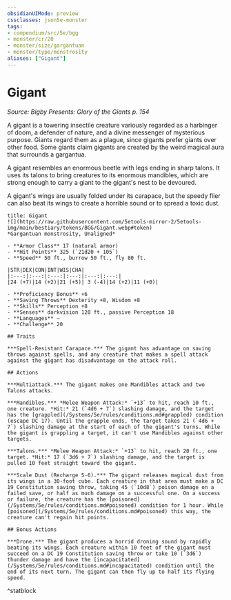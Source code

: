 ```yaml
---
obsidianUIMode: preview
cssclasses: json5e-monster
tags:
- compendium/src/5e/bgg
- monster/cr/20
- monster/size/gargantuan
- monster/type/monstrosity
aliases: ["Gigant"]
---
```

# Gigant
*Source: Bigby Presents: Glory of the Giants p. 154*  

A gigant is a towering insectile creature variously regarded as a harbinger of doom, a defender of nature, and a divine messenger of mysterious purpose. Giants regard them as a plague, since gigants prefer giants over other food. Some giants claim gigants are created by the weird magical aura that surrounds a gargantua.

A gigant resembles an enormous beetle with legs ending in sharp talons. It uses its talons to bring creatures to its enormous mandibles, which are strong enough to carry a giant to the gigant's nest to be devoured.

A gigant's wings are usually folded under its carapace, but the speedy flier can also beat its wings to create a horrible sound or to spread a toxic dust.

```ad-statblock
title: Gigant
![](https://raw.githubusercontent.com/5etools-mirror-2/5etools-img/main/bestiary/tokens/BGG/Gigant.webp#token)
*Gargantuan monstrosity, Unaligned*

- **Armor Class** 17 (natural armor)
- **Hit Points** 325 (`21d20 + 105`)
- **Speed** 50 ft., burrow 50 ft., fly 80 ft.

|STR|DEX|CON|INT|WIS|CHA|
|:---:|:---:|:---:|:---:|:---:|:---:|
|24 (+7)|14 (+2)|21 (+5)| 3 (-4)|14 (+2)|11 (+0)|

- **Proficiency Bonus** +6
- **Saving Throws** Dexterity +8, Wisdom +8
- **Skills** Perception +8
- **Senses** darkvision 120 ft., passive Perception 18
- **Languages** —
- **Challenge** 20

## Traits

***Spell-Resistant Carapace.*** The gigant has advantage on saving throws against spells, and any creature that makes a spell attack against the gigant has disadvantage on the attack roll.

## Actions

***Multiattack.*** The gigant makes one Mandibles attack and two Talons attacks.

***Mandibles.*** *Melee Weapon Attack:* `+13` to hit, reach 10 ft., one creature. *Hit:* 21 (`4d6 + 7`) slashing damage, and the target has the [grappled](/Systems/5e/rules/conditions.md#grappled) condition (escape DC 17). Until the grapple ends, the target takes 21 (`4d6 + 7`) slashing damage at the start of each of the gigant's turns. While the gigant is grappling a target, it can't use Mandibles against other targets.

***Talons.*** *Melee Weapon Attack:* `+13` to hit, reach 20 ft., one target. *Hit:* 17 (`3d6 + 7`) slashing damage, and the target is pulled 10 feet straight toward the gigant.

***Scale Dust (Recharge 5-6).*** The gigant releases magical dust from its wings in a 30-foot cube. Each creature in that area must make a DC 19 Constitution saving throw, taking 45 (`10d8`) poison damage on a failed save, or half as much damage on a successful one. On a success or failure, the creature has the [poisoned](/Systems/5e/rules/conditions.md#poisoned) condition for 1 hour. While [poisoned](/Systems/5e/rules/conditions.md#poisoned) this way, the creature can't regain hit points.

## Bonus Actions

***Drone.*** The gigant produces a horrid droning sound by rapidly beating its wings. Each creature within 10 feet of the gigant must succeed on a DC 19 Constitution saving throw or take 10 (`3d6`) thunder damage and have the [incapacitated](/Systems/5e/rules/conditions.md#incapacitated) condition until the end of its next turn. The gigant can then fly up to half its flying speed.
```
^statblock
